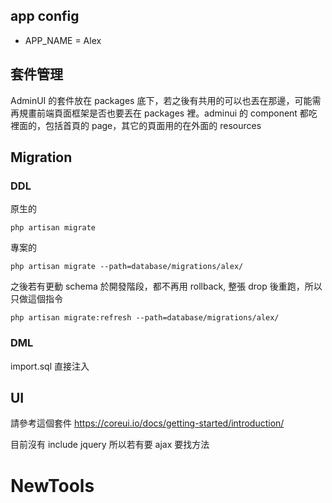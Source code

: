 ## app config
- APP_NAME = Alex

## 套件管理
AdminUI 的套件放在 packages 底下，若之後有共用的可以也丟在那邊，可能需再規畫前端頁面框架是否也要丟在 packages 裡。adminui 的 component 都吃裡面的，包括首頁的 page，其它的頁面用的在外面的 resources

## Migration
### DDL
原生的
```shell
php artisan migrate
```

專案的
```shell
php artisan migrate --path=database/migrations/alex/
```

之後若有更動 schema
於開發階段，都不再用 rollback, 整張 drop 後重跑，所以只做這個指令

```shell
php artisan migrate:refresh --path=database/migrations/alex/
```

### DML
import.sql 直接注入

## UI 
請參考這個套件 https://coreui.io/docs/getting-started/introduction/

目前沒有 include jquery 所以若有要 ajax 要找方法

# NewTools

